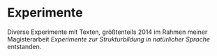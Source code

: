 # Experimente
Diverse Experimente mit Texten, größtenteils 2014 im Rahmen meiner Magisterarbeit _Experimente zur Strukturbildung in natürlicher Sprache_ entstanden.

